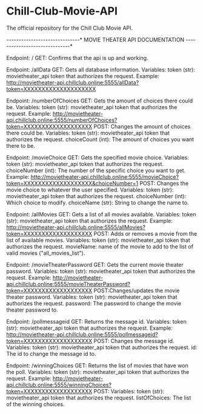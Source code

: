 # Chill-Club-Movie-API
The official repository for the Chill Club Movie API.

*-*-*-*-*-*-*-*-*-*-*-*-*-*-*-*-*-*-*-*-*-*-*-*-*-*-*-*-*-*-*
               MOVIE THEATER API DOCUMENTATION
*-*-*-*-*-*-*-*-*-*-*-*-*-*-*-*-*-*-*-*-*-*-*-*-*-*-*-*-*-*-*

Endpoint: /
GET: Confirms that the api is up and working.

Endpoint: /allData
GET: Gets all database information.
	Variables:
		token (str): movietheater_api token that authorizes the request.
	Example: http://movietheater-api.chillclub.online:5555/allData?token=XXXXXXXXXXXXXXXXXXXX

Endpoint: /numberOfChoices
GET: Gets the amount of choices there could be.
	Variables:
		token (str): movietheater_api token that authorizes the request.
	Example:  http://movietheater-api.chillclub.online:5555/numberOfChoices?token=XXXXXXXXXXXXXXXXXXX
POST: Changes the amount of choices there could be.
	Variables:
		token (str): movietheater_api token that authorizes the request.
		choiceCount (int): The amount of choices you want there to be.
		
Endpoint: /movieChoice
GET: Gets the specified movie choice.
	Variables:
		token (str): movietheater_api token that authorizes the request.
		choiceNumber (int): The number of the specific choice you want to get.
	Example: http://movietheater-api.chillclub.online:5555/movieChoice?token=XXXXXXXXXXXXXXXXXXX&choiceNumber=1
POST: Changes the movie choice to whatever the user specified.
	Variables:
		token (str): movietheater_api token that authorizes the request.
		choiceNumber (int): Which choice to modify.
		choiceName (str): String to change the name to.
		
Endpoint: /allMovies
GET: Gets a list of all movies available.
	Variables:
		token (str): movietheater_api token that authorizes the request.
	Example: http://movietheater-api.chillclub.online:5555/allMovies?token=XXXXXXXXXXXXXXXXXXX
POST: Adds or removes a movie from the list of available movies.
	Variables:
		token (str): movietheater_api token that authorizes the request.
		movieName: name of the movie to add to the list of valid movies ("all_movies_list").
		
Endpoint: /movieTheaterPassword
GET: Gets the current movie theater password.
	Variables:
		token (str): movietheater_api token that authorizes the request.
	Example: http://movietheater-api.chillclub.online:5555/movieTheaterPassword?token=XXXXXXXXXXXXXXXXXXX
POST:Changes/updates the movie theater password.
	Variables:
		token (str): movietheater_api token that authorizes the request.
		password: The password to change the movie theater password to.
		
Endpoint: /pollmessageid
GET: Returns the message id.
	Variables: 
		token (str): movietheater_api token that authorizes the request.
	Example: http://movietheater-api.chillclub.online:5555/pollmessageid?token=XXXXXXXXXXXXXXXXXXX
POST: Changes the message id.
	Variables:
		token (str): movietheater_api token that authorizes the request.
		id: The id to change the message id to.
	
Endpoint: /winningChoices
GET: Returns the list of movies that have won the poll.
	Variables:
		token (str): movietheater_api token that authorizes the request.
	Example: http://movietheater-api.chillclub.online:5555/winningChoices?token=XXXXXXXXXXXXXXXXXXX
POST:
	Variables:
		token (str): movietheater_api token that authorizes the request.
		listOfChoices: The list of the winning choices.
